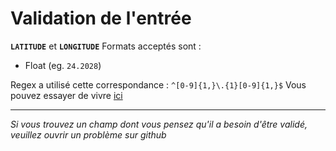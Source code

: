 # Validation de l'entrée

__`LATITUDE`__ et __`LONGITUDE`__ Formats acceptés sont :

- Float (eg. `24.2028`)

Regex a utilisé cette correspondance : `^[0-9]{1,}\.{1}[0-9]{1,}$` Vous pouvez essayer de vivre [ici](https://regex101.com/r/xsLGWN/1)

---

_Si vous trouvez un champ dont vous pensez qu'il a besoin d'être validé, veuillez ouvrir un problème sur github_
